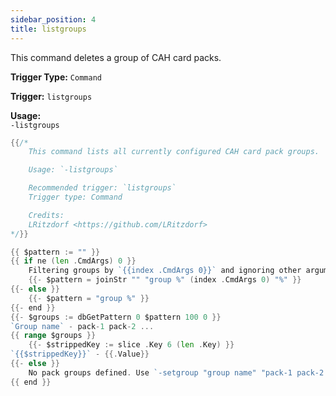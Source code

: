 ```yaml
---
sidebar_position: 4
title: listgroups
---
```


This command deletes a group of CAH card packs.

**Trigger Type:** `Command`

**Trigger:** `listgroups`

**Usage:**  
`-listgroups`

```go
{{/*
	This command lists all currently configured CAH card pack groups.

	Usage: `-listgroups`

	Recommended trigger: `listgroups`
	Trigger type: Command

	Credits:
	LRitzdorf <https://github.com/LRitzdorf>
*/}}

{{ $pattern := "" }}
{{ if ne (len .CmdArgs) 0 }}
    Filtering groups by `{{index .CmdArgs 0}}` and ignoring other arguments.
    {{- $pattern = joinStr "" "group %" (index .CmdArgs 0) "%" }}
{{- else }}
    {{- $pattern = "group %" }}
{{- end }}
{{- $groups := dbGetPattern 0 $pattern 100 0 }}
`Group name` - pack-1 pack-2 ...
{{ range $groups }}
    {{- $strippedKey := slice .Key 6 (len .Key) }}
`{{$strippedKey}}` - {{.Value}}
{{- else }}
    No pack groups defined. Use `-setgroup "group name" "pack-1 pack-2 ..."` to set some up!
{{ end }}
```
